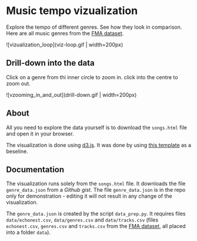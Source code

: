 # Music tempo vizualization
Explore the tempo of different genres. See how they look in comparison. Here are all music genres from the [FMA dataset](https://github.com/mdeff/fma/tree/master).

![vizualization_loop](viz-loop.gif | width=200px)


## Drill-down into the data
Click on a genre from thi inner circle to zoom in. click into the centre to zoom out.

![vzooming_in_and_out](drill-down.gif | width=200px)

## About
All you need to explore the data yourself is to download the `songs.html` file and open it in your browser.

The visualization is done using [d3.js](https://d3js.org/). It was done by using [this template](https://observablehq.com/@d3/zoomable-sunburst) as a beseline.


## Documentation
The visualization runs solely from the `songs.html` file. It downloads the file `genre_data.json` from a *Github gist*. The file `genre_data.json` is in the repo only for demonstration - editing it will not result in any change of the visualization.

The `genre_data.json` is created by the script `data_prep.py`. It requires files `data/echonest.csv`, `data/genres.csv` and `data/tracks.csv` (files `echonest.csv`, `genres.csv` and `tracks.csv` from the [FMA dataset](https://github.com/mdeff/fma/tree/master), all placed into a folder `data`). 
